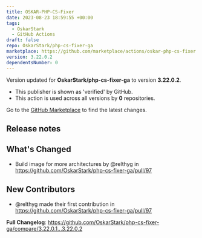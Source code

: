 ```yaml
---
title: OSKAR-PHP-CS-Fixer
date: 2023-08-23 18:59:55 +00:00
tags:
  - OskarStark
  - GitHub Actions
draft: false
repo: OskarStark/php-cs-fixer-ga
marketplace: https://github.com/marketplace/actions/oskar-php-cs-fixer
version: 3.22.0.2
dependentsNumber: 0
---
```



Version updated for **OskarStark/php-cs-fixer-ga** to version **3.22.0.2**.
- This publisher is shown as 'verified' by GitHub.
- This action is used across all versions by **0** repositories.

Go to the [GitHub Marketplace](https://github.com/marketplace/actions/oskar-php-cs-fixer) to find the latest changes.

## Release notes

## What's Changed
* Build image for more architectures by @relthyg in https://github.com/OskarStark/php-cs-fixer-ga/pull/97

## New Contributors
* @relthyg made their first contribution in https://github.com/OskarStark/php-cs-fixer-ga/pull/97

**Full Changelog**: https://github.com/OskarStark/php-cs-fixer-ga/compare/3.22.0.1...3.22.0.2
